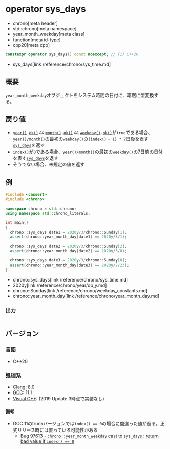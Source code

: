 # operator sys_days
* chrono[meta header]
* std::chrono[meta namespace]
* year_month_weekday[meta class]
* function[meta id-type]
* cpp20[meta cpp]

```cpp
constexpr operator sys_days() const noexcept; // (1) C++20
```
* sys_days[link /reference/chrono/sys_time.md]

## 概要
`year_month_weekday`オブジェクトをシステム時間の日付に、暗黙に型変換する。


## 戻り値
- [`year()`](year.md)`.`[`ok()`](/reference/chrono/year/ok.md) `&&` [`month()`](month.md)`.`[`ok()`](/reference/chrono/month/ok.md) `&&` [`weekday()`](weekday.md)`.`[`ok()`](/reference/chrono/weekday/ok.md)が`true`である場合、[`year()`](year.md)`/`[`month()`](month.md)の最初の[`weekday()`](weekday.md)の`(`[`index()`](index.md) `- 1) * 7`日後を表す[`sys_days`](/reference/chrono/sys_time.md)を返す
- [`index()`](index.md)が`0`である場合、[`year()`](year.md)`/`[`month()`](month.md)の最初の[`weekday()`](weekday.md)の7日前の日付を表す[`sys_days`](/reference/chrono/sys_time.md)を返す
- そうでない場合、未規定の値を返す


## 例
```cpp example
#include <cassert>
#include <chrono>

namespace chrono = std::chrono;
using namespace std::chrono_literals;

int main()
{
  chrono::sys_days date1 = 2020y/3/chrono::Sunday[1];
  assert(chrono::year_month_day{date1} == 2020y/3/1);

  chrono::sys_days date2 = 2020y/3/chrono::Sunday[2];
  assert(chrono::year_month_day{date2} == 2020y/3/8);

  chrono::sys_days date3 = 2020y/3/chrono::Sunday[0];
  assert(chrono::year_month_day{date3} == 2020y/2/23);
}
```
* chrono::sys_days[link /reference/chrono/sys_time.md]
* 2020y[link /reference/chrono/year/op_y.md]
* chrono::Sunday[link /reference/chrono/weekday_constants.md]
* chrono::year_month_day[link /reference/chrono/year_month_day.md]

### 出力
```
```

## バージョン
### 言語
- C++20

### 処理系
- [Clang](/implementation.md#clang): 8.0
- [GCC](/implementation.md#gcc): 11.1
- [Visual C++](/implementation.md#visual_cpp): (2019 Update 3時点で実装なし)

#### 備考
- GCC 11のtrunkバージョンでは`index() == 0`の場合に間違った値が返る。正式リリース時には直っている可能性がある
    - [Bug 97613 - `chrono::year_month_weekday` cast to `sys_days` : return bad value if `index() == 0`](https://gcc.gnu.org/bugzilla/show_bug.cgi?id=97613)

